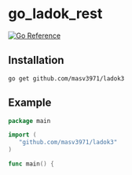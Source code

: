 # go_ladok_rest

[![Go Reference](https://pkg.go.dev/badge/github.com/masv3971/ladok3.svg)](https://pkg.go.dev/github.com/masv3971/ladok3)

## Installation 
```
go get github.com/masv3971/ladok3
 ```

 ## Example
 ```go
 package main

import (
    "github.com/masv3971/ladok3"
)

func main() {
    